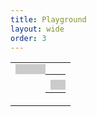 ```yaml
---
title: Playground
layout: wide
order: 3
---
```

<style>
.row, .post, .post-content {
   height: 100%;
}

table {
  width: 100%;
  height: 100%;
}

table td {
   width: 50%;
   vertical-align: top;
}

#editor-wrapper, .console {
   outline: none;
   border: none;
   padding: 0.5rem;
   background: rgba(0,0,0,0.2);
   width: 100%;
   height: 100%;
   resize: none;
   font-family: monospace;
   font-size: 0.8rem;
   line-height: 1.4;
   white-space: pre;
}

#editor-wrapper {
   position: relative;
}

#editor {
   position: absolute;
   top: 0;
   right: 0;
   bottom: 0;
   left: 0;
}

.ace-monokai {
   background: unset;
}

.ace-monokai .ace_gutter {
   background: rgba(255,255,255,0.05);
}

.console {
   overflow: scroll;
}

.post x3d-canvas {
   width: 100%;
   height: 100%;
   aspect-ratio: unset;
}
</style>

<table>
   <tr>
      <td>
         <div id="editor-wrapper"><div id="editor"></div></div>
      </td>
      <td>
         <table>
            <tr>
               <td><x3d-canvas splashScreen="false"></x3d-canvas></td>
            </tr>
            <tr>
               <td><div class="console"></div></td>
            </tr>
         </table>
      </td>
   </tr>
</table>

<pre style="display:none">
<script>
(function ()
{
   function output (log)
   {
      return function ()
      {
         log .apply (this, arguments);

         const
            text    = Array .prototype .slice .call (arguments) .join ("") + "\n",
            element = $("<span></span>") .text (text);

         $(".console") .append (element);
         element [0] .scrollIntoView (false);
      }
   }

   console .log     = output (console .log);
   console .info    = output (console .info);
   console .warning = output (console .warning);
   console .error   = output (console .error);
   console .debug   = output (console .debug);
})();
</script>

<script src="https://create3000.github.io/code/x_ite/latest/x_ite.js"></script>
<script src="https://cdnjs.cloudflare.com/ajax/libs/ace/1.13.1/ace.min.js"></script>

<script>
ace .config .set ("basePath", "https://cdnjs.cloudflare.com/ajax/libs/ace/1.13.1/");

const editor = ace .edit ("editor");

editor .setTheme ("ace/theme/monokai");
editor .session .setOptions ({ tabSize: 2, useSoftTabs: true });
editor .session .setMode ("ace/mode/xml");

editor .getSession () .on ("change", function ()
{
   const url = "data:," + editor .getSession () .getValue ();

   X3D .getBrowser () .loadURL (new X3D .MFString (url)) .catch (Function .prototype);
});

const box = `<X3D profile='Full' version='4.0'>
   <Scene>
      <Shape>
         <Appearance>
            <Material diffuseColor='0 0.5 1'></Material>
         </Appearance>
         <Box></Box>
      </Shape>
   </Scene>
</X3D>`;

editor .setValue (box .replace (/ {3}/, "  "), -1);
</script>
</pre>
